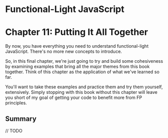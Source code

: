 # Functional-Light JavaScript
# Chapter 11: Putting It All Together

By now, you have everything you need to understand functional-light JavaScript. There's no more new concepts to introduce.

So, in this final chapter, we're just going to try and build some cohesiveness by examining examples that bring all the major themes from this book together. Think of this chapter as the application of what we've learned so far.

You'll want to take these examples and practice them and try them yourself, extensively. Simply stopping with this book without this chapter will leave you short of my goal of getting your code to benefit more from FP principles.

## Summary

// TODO
